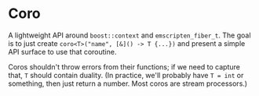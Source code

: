 # Coro
A lightweight API around `boost::context` and `emscripten_fiber_t`. The goal is to just create `coro<T>("name", [&]() -> T {...})` and present a simple API surface to use that coroutine.

Coros shouldn't throw errors from their functions; if we need to capture that, `T` should contain duality. (In practice, we'll probably have `T = int` or something, then just return a number. Most coros are stream processors.)
